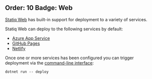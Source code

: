 Order: 10
Badge: Web
---
[Statiq Web](xref:web) has built-in support for deployment to a variety of services.

Statiq Web can deploy to the following services by default:
- [Azure App Service](xref:azure-app-service)
- [GitHub Pages](xref:github-pages)
- [Netlify](xref:netlify)

Once one or more services has been configured you can trigger deployment via the
[command-line interface](xref:command-line-interface):

```txt
dotnet run -- deploy
```